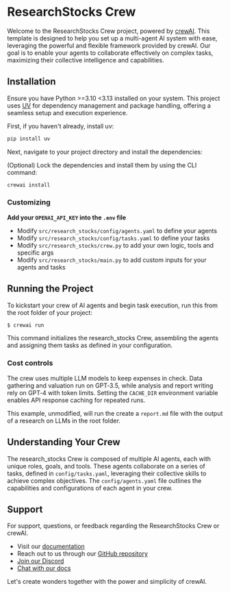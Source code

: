 # ResearchStocks Crew

Welcome to the ResearchStocks Crew project, powered by [crewAI](https://crewai.com). This template is designed to help you set up a multi-agent AI system with ease, leveraging the powerful and flexible framework provided by crewAI. Our goal is to enable your agents to collaborate effectively on complex tasks, maximizing their collective intelligence and capabilities.

## Installation

Ensure you have Python >=3.10 <3.13 installed on your system. This project uses [UV](https://docs.astral.sh/uv/) for dependency management and package handling, offering a seamless setup and execution experience.

First, if you haven't already, install uv:

```bash
pip install uv
```

Next, navigate to your project directory and install the dependencies:

(Optional) Lock the dependencies and install them by using the CLI command:
```bash
crewai install
```
### Customizing

**Add your `OPENAI_API_KEY` into the `.env` file**

- Modify `src/research_stocks/config/agents.yaml` to define your agents
- Modify `src/research_stocks/config/tasks.yaml` to define your tasks
- Modify `src/research_stocks/crew.py` to add your own logic, tools and specific args
- Modify `src/research_stocks/main.py` to add custom inputs for your agents and tasks

## Running the Project

To kickstart your crew of AI agents and begin task execution, run this from the root folder of your project:

```bash
$ crewai run
```

This command initializes the research_stocks Crew, assembling the agents and assigning them tasks as defined in your configuration.

### Cost controls

The crew uses multiple LLM models to keep expenses in check. Data gathering and
valuation run on GPT‑3.5, while analysis and report writing rely on GPT‑4 with
token limits. Setting the `CACHE_DIR` environment variable enables API response
caching for repeated runs.

This example, unmodified, will run the create a `report.md` file with the output of a research on LLMs in the root folder.

## Understanding Your Crew

The research_stocks Crew is composed of multiple AI agents, each with unique roles, goals, and tools. These agents collaborate on a series of tasks, defined in `config/tasks.yaml`, leveraging their collective skills to achieve complex objectives. The `config/agents.yaml` file outlines the capabilities and configurations of each agent in your crew.

## Support

For support, questions, or feedback regarding the ResearchStocks Crew or crewAI.
- Visit our [documentation](https://docs.crewai.com)
- Reach out to us through our [GitHub repository](https://github.com/joaomdmoura/crewai)
- [Join our Discord](https://discord.com/invite/X4JWnZnxPb)
- [Chat with our docs](https://chatg.pt/DWjSBZn)

Let's create wonders together with the power and simplicity of crewAI.
